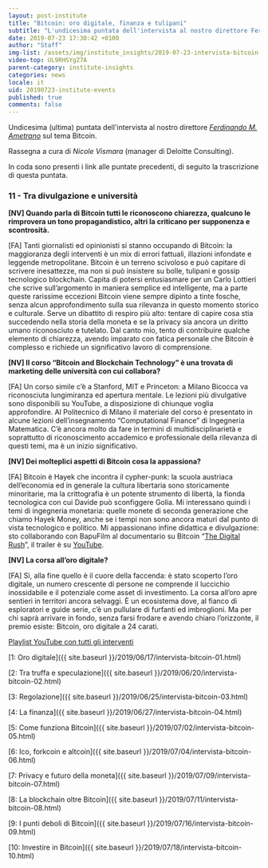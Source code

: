 ```yaml
---
layout: post-institute
title: "Bitcoin: oro digitale, finanza e tulipani"
subtitle: "L'undicesima puntata dell'intervista al nostro direttore Ferdinando M. Ametrano sul tema Bitcoin."
date: 2019-07-23 17:30:42 +0100
author: "Staff"
img-list: /assets/img/institute_insights/2019-07-23-intervista-bitcoin-11-thumb.jpg
video-top: UL9RHSYgZ7A
parent-category: institute-insights
categories: news
locale: it
uid: 20190723-institute-events
published: true
comments: false
---
```

Undicesima (ultima) puntata dell'intervista al nostro direttore
[*Ferdinando M. Ametrano*](https://www.ametrano.net)
sul tema Bitcoin.

Rassegna a cura di *Nicole Vismara* (manager di Deloitte Consulting).

In coda sono presenti i link alle puntate precedenti,
di seguito la trascrizione di questa puntata.

### 11 - Tra divulgazione e università

**[NV] Quando parla di Bitcoin tutti le riconoscono chiarezza, qualcuno le rimprovera un tono propagandistico, altri la criticano per supponenza e scontrosità.**

[FA] Tanti giornalisti ed opinionisti si stanno occupando di Bitcoin: la maggioranza degli interventi è un mix di errori fattuali, illazioni infondate e leggende metropolitane. Bitcoin è un terreno scivoloso e può capitare di scrivere inesattezze, ma non si può insistere su bolle, tulipani e gossip tecnologico blockchain. Capita di potersi entusiasmare per un Carlo Lottieri che scrive sull’argomento in maniera semplice ed intelligente, ma a parte queste rarissime eccezioni Bitcoin viene sempre dipinto a tinte fosche, senza alcun approfondimento sulla sua rilevanza in questo momento storico e culturale. Serve un dibattito di respiro più alto: tentare di capire cosa stia succedendo nella storia della moneta e se la privacy sia ancora un diritto umano riconosciuto e tutelato. Dal canto mio, tento di contribuire qualche elemento di chiarezza, avendo imparato con fatica personale che Bitcoin è complesso e richiede un significativo lavoro di comprensione.

**[NV] Il corso “Bitcoin and Blockchain Technology” è una trovata di marketing delle università con cui collabora?**

[FA] Un corso simile c’è a Stanford, MIT e Princeton: a Milano Bicocca va riconosciuta lungimiranza ed apertura mentale. Le lezioni più divulgative sono disponibili su YouTube, a disposizione di chiunque voglia approfondire. Al Politecnico di Milano il materiale del corso è presentato in alcune lezioni dell’insegnamento “Computational Finance” di Ingegneria Matematica. C’è ancora molto da fare in termini di multidisciplinarietà e soprattutto di riconoscimento accademico e professionale della rilevanza di questi temi, ma è un inizio significativo.

**[NV] Dei molteplici aspetti di Bitcoin cosa la appassiona?**

[FA] Bitcoin è Hayek che incontra il cypher-punk: la scuola austriaca dell’economia ed in generale la cultura libertaria sono storicamente minoritarie, ma la crittografia è un potente strumento di libertà, la fionda tecnologica con cui Davide può sconfiggere Golia. Mi interessano quindi i temi di ingegneria monetaria: quelle monete di seconda generazione che chiamo Hayek Money, anche se i tempi non sono ancora maturi dal punto di vista tecnologico e politico. Mi appassionano infine didattica e divulgazione: sto collaborando con BapuFilm al documentario su Bitcoin “[The Digital Rush](http://www.the-digital-rush.com/)”, il trailer è su [YouTube](https://www.youtube.com/watch?v=BxVkdmXcaKw).

**[NV] La corsa all’oro digitale?**

[FA] Sì, alla fine quello è il cuore della faccenda: è stato scoperto l’oro digitale, un numero crescente di persone ne comprende il luccichio inossidabile e il potenziale come asset di investimento. La corsa all’oro apre sentieri in territori ancora selvaggi. È un ecosistema dove, al fianco di esploratori e guide serie, c’è un pullulare di furfanti ed imbroglioni. Ma per chi saprà arrivare in fondo, senza farsi frodare e avendo chiaro l’orizzonte, il premio esiste: Bitcoin, oro digitale a 24 carati.

[Playlist YouTube con tutti gli interventi](https://www.youtube.com/playlist?list=PLTLa2tRY91LKw5CrWIFFeIws08Sr7q-jC)

[1: Oro digitale]({{ site.baseurl }}/2019/06/17/intervista-bitcoin-01.html)

[2: Tra truffa e speculazione]({{ site.baseurl }}/2019/06/20/intervista-bitcoin-02.html)

[3: Regolazione]({{ site.baseurl }}/2019/06/25/intervista-bitcoin-03.html)

[4: La finanza]({{ site.baseurl }}/2019/06/27/intervista-bitcoin-04.html)

[5: Come funziona Bitcoin]({{ site.baseurl }}/2019/07/02/intervista-bitcoin-05.html)

[6: Ico, forkcoin e altcoin]({{ site.baseurl }}/2019/07/04/intervista-bitcoin-06.html)

[7: Privacy e futuro della moneta]({{ site.baseurl }}/2019/07/09/intervista-bitcoin-07.html)

[8: La blockchain oltre Bitcoin]({{ site.baseurl }}/2019/07/11/intervista-bitcoin-08.html)

[9: I punti deboli di Bitcoin]({{ site.baseurl }}/2019/07/16/intervista-bitcoin-09.html)

[10: Investire in Bitcoin]({{ site.baseurl }}/2019/07/18/intervista-bitcoin-10.html)
